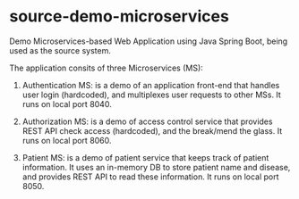 # source-demo-microservices
Demo Microservices-based Web Application using Java Spring Boot, being used as the source system.

The application consits of three Microservices (MS):
1. Authentication MS: is a demo of an application front-end that handles user login (hardcoded), and multiplexes user requests to other MSs. It runs on local port 8040.

2. Authorization MS: is a demo of access control service that provides REST API check access (hardcoded), and the break/mend the glass. It runs on local port 8060.

3. Patient MS: is a demo of patient service that keeps track of patient information. It uses an in-memory DB to store patient name and disease, and provides REST API to read these information. It runs on local port 8050.
